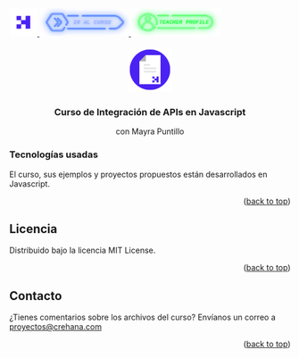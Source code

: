 <div id="top">
  <a href="https://www.crehana.com">
    <img src="images/logo.png" alt="Logo" width="50" height="50">
  </a>
  <a href="https://www.crehana.com">
    <img src="images/curso.png" alt="Logo" width="160" height="50">
  </a>
  <a href="https://www.linkedin.com/in/mayra-puntillo-rodriguez/">
    <img src="images/teacher.png" alt="Logo" width="160" height="50">
  </a>
</div>

<!-- PROJECT LOGO -->
<br />
<div align="center">
  <a href="https://github.com/crehana-studentxp/javascript_integracion-apis">
    <img src="images/project.png" alt="Logo" width="80" height="80">
  </a>

  <h3 align="center">Curso de Integración de APIs en Javascript</h3>
  <p align="center">con Mayra Puntillo</h3> 
</div>

### Tecnologías usadas

El curso, sus ejemplos y proyectos propuestos están desarrollados en Javascript.

<p align="right">(<a href="#top">back to top</a>)</p>

<!-- LICENSE -->
## Licencia

Distribuido bajo la licencia MIT License. 

<p align="right">(<a href="#top">back to top</a>)</p>

<!-- CONTACT -->
## Contacto

¿Tienes comentarios sobre los archivos del curso? Envíanos un correo a proyectos@crehana.com

<p align="right">(<a href="#top">back to top</a>)</p>
